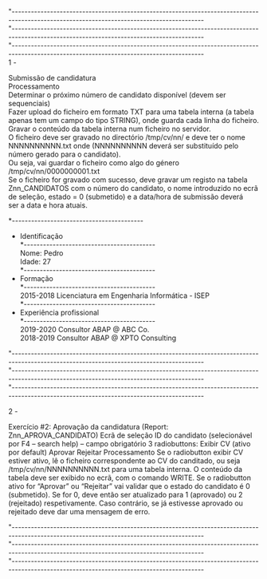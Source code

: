 "------------------------------------------------------------------------------------------------------------------------------------------  
"------------------------------------------------------------------------------------------------------------------------------------------  
"------------------------------------------------------------------------------------------------------------------------------------------  
1 -   

Submissão de candidatura  
Processamento  
Determinar o próximo número de candidato disponível (devem ser sequenciais)   
Fazer upload do ficheiro em formato TXT para uma tabela interna (a tabela apenas tem um campo do tipo STRING), onde guarda cada linha do ficheiro.  
Gravar o conteúdo da tabela interna num ficheiro no servidor.   
O ficheiro deve ser gravado no directório /tmp/cv/nn/ e deve ter o nome NNNNNNNNNN.txt onde (NNNNNNNNNN deverá ser substituído pelo número gerado para o candidato).   
Ou seja, vai guardar o ficheiro como algo do género /tmp/cv/nn/0000000001.txt  
Se o ficheiro for gravado com sucesso, deve gravar um registo na tabela Znn_CANDIDATOS com o número do candidato, o nome introduzido no ecrã de seleção, estado = 0 (submetido) e a data/hora de submissão deverá  
ser a data e hora atuais.  

*-----------------------------------------  
* Identificação  
*-----------------------------------------  
Nome: Pedro  
Idade: 27  
*-----------------------------------------  
* Formação  
*-----------------------------------------  
2015-2018 Licenciatura em Engenharia Informática - ISEP  
*-----------------------------------------  
* Experiência profissional  
*-----------------------------------------  
2019-2020 Consultor ABAP @ ABC Co.  
2018-2019 Consultor ABAP @ XPTO Consulting  

"------------------------------------------------------------------------------------------------------------------------------------------  
"------------------------------------------------------------------------------------------------------------------------------------------  
"------------------------------------------------------------------------------------------------------------------------------------------  

2 - 

Exercício #2: Aprovação da candidatura (Report: Znn_APROVA_CANDIDATO)
Ecrã de seleção
ID do candidato (selecionável por F4 – search help) – campo obrigatório
3 radiobuttons:
Exibir CV (ativo por default)
Aprovar
Rejeitar
Processamento
Se o radiobutton exibir CV estiver ativo, lê o ficheiro correspondente ao CV do canditado, ou seja /tmp/cv/nn/NNNNNNNNNN.txt para uma tabela interna. 
O conteúdo da tabela deve ser exibido no ecrã, com o comando WRITE.
Se o radiobutton ativo for “Aprovar” ou “Rejeitar” vai validar que o estado do candidato é 0 (submetido). 
Se for 0, deve então ser atualizado para 1 (aprovado) ou 2 (rejeitado) respetivamente. 
Caso contrário, se já estivesse aprovado ou rejeitado deve dar uma mensagem de erro.

"------------------------------------------------------------------------------------------------------------------------------------------  
"------------------------------------------------------------------------------------------------------------------------------------------  
"------------------------------------------------------------------------------------------------------------------------------------------
